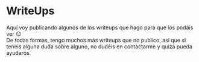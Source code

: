 # WriteUps
Aquí voy publicando algunos de los writeups que hago para que los podáis ver 😉 <br> 
De todas formas, tengo muchos más writeups que no publico, así que si tenéis alguna duda sobre alguno, no dudéis en contactarme y quizá pueda ayudaros.

